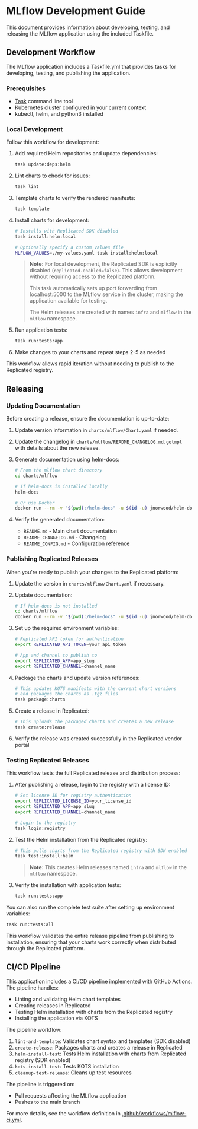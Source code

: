 # MLflow Development Guide

This document provides information about developing, testing, and releasing the MLflow application using the included Taskfile.

## Development Workflow

The MLflow application includes a Taskfile.yml that provides tasks for developing, testing, and publishing the application.

### Prerequisites

- [Task](https://taskfile.dev/#/installation) command line tool
- Kubernetes cluster configured in your current context
- kubectl, helm, and python3 installed

### Local Development

Follow this workflow for development:

1. Add required Helm repositories and update dependencies:
   ```bash
   task update:deps:helm
   ```

2. Lint charts to check for issues:
   ```bash
   task lint
   ```

3. Template charts to verify the rendered manifests:
   ```bash
   task template
   ```

4. Install charts for development:
   ```bash
   # Installs with Replicated SDK disabled
   task install:helm:local
   
   # Optionally specify a custom values file
   MLFLOW_VALUES=./my-values.yaml task install:helm:local
   ```

   > **Note:** For local development, the Replicated SDK is explicitly disabled (`replicated.enabled=false`). This allows development without requiring access to the Replicated platform.
   >
   > This task automatically sets up port forwarding from localhost:5000 to the MLflow service in the cluster, making the application available for testing.
   > 
   > The Helm releases are created with names `infra` and `mlflow` in the `mlflow` namespace.

5. Run application tests:
   ```bash
   task run:tests:app
   ```

6. Make changes to your charts and repeat steps 2-5 as needed

This workflow allows rapid iteration without needing to publish to the Replicated registry.

## Releasing

### Updating Documentation

Before creating a release, ensure the documentation is up-to-date:

1. Update version information in `charts/mlflow/Chart.yaml` if needed.

2. Update the changelog in `charts/mlflow/README_CHANGELOG.md.gotmpl` with details about the new release.

3. Generate documentation using helm-docs:
   ```bash
   # From the mlflow chart directory
   cd charts/mlflow
   
   # If helm-docs is installed locally
   helm-docs
   
   # Or use Docker
   docker run --rm -v "$(pwd):/helm-docs" -u $(id -u) jnorwood/helm-docs:latest
   ```

4. Verify the generated documentation:
   - `README.md` - Main chart documentation
   - `README_CHANGELOG.md` - Changelog
   - `README_CONFIG.md` - Configuration reference

### Publishing Replicated Releases

When you're ready to publish your changes to the Replicated platform:

1. Update the version in `charts/mlflow/Chart.yaml` if necessary.

2. Update documentation:
   ```bash
   # If helm-docs is not installed
   cd charts/mlflow
   docker run --rm -v "$(pwd):/helm-docs" -u $(id -u) jnorwood/helm-docs:latest
   ```

3. Set up the required environment variables:
   ```bash
   # Replicated API token for authentication
   export REPLICATED_API_TOKEN=your_api_token
   
   # App and channel to publish to
   export REPLICATED_APP=app_slug
   export REPLICATED_CHANNEL=channel_name
   ```

4. Package the charts and update version references:
   ```bash
   # This updates KOTS manifests with the current chart versions
   # and packages the charts as .tgz files
   task package:charts
   ```

5. Create a release in Replicated:
   ```bash
   # This uploads the packaged charts and creates a new release
   task create:release
   ```

6. Verify the release was created successfully in the Replicated vendor portal

### Testing Replicated Releases

This workflow tests the full Replicated release and distribution process:

1. After publishing a release, login to the registry with a license ID:
   ```bash
   # Set license ID for registry authentication
   export REPLICATED_LICENSE_ID=your_license_id
   export REPLICATED_APP=app_slug
   export REPLICATED_CHANNEL=channel_name
   
   # Login to the registry
   task login:registry
   ```

2. Test the Helm installation from the Replicated registry:
   ```bash
   # This pulls charts from the Replicated registry with SDK enabled
   task test:install:helm
   ```

   > **Note:** This creates Helm releases named `infra` and `mlflow` in the `mlflow` namespace.

3. Verify the installation with application tests:
   ```bash
   task run:tests:app
   ```

You can also run the complete test suite after setting up environment variables:
```bash
task run:tests:all
```

This workflow validates the entire release pipeline from publishing to installation, ensuring that your charts work correctly when distributed through the Replicated platform.

## CI/CD Pipeline

This application includes a CI/CD pipeline implemented with GitHub Actions. The pipeline handles:

- Linting and validating Helm chart templates
- Creating releases in Replicated
- Testing Helm installation with charts from the Replicated registry
- Installing the application via KOTS

The pipeline workflow:
1. `lint-and-template`: Validates chart syntax and templates (SDK disabled)
2. `create-release`: Packages charts and creates a release in Replicated
3. `helm-install-test`: Tests Helm installation with charts from Replicated registry (SDK enabled)
4. `kots-install-test`: Tests KOTS installation
5. `cleanup-test-release`: Cleans up test resources

The pipeline is triggered on:
- Pull requests affecting the MLflow application
- Pushes to the main branch

For more details, see the workflow definition in [.github/workflows/mlflow-ci.yml](../../.github/workflows/mlflow-ci.yml).
